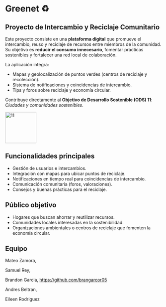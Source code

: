 # Greenet ♻️

## Proyecto de Intercambio y Reciclaje Comunitario
Este proyecto consiste en una **plataforma digital** que promueve el intercambio, reuso y reciclaje de recursos entre miembros de la comunidad.  
Su objetivo es **reducir el consumo innecesario**, fomentar prácticas sostenibles y fortalecer una red local de colaboración.  

La aplicación integra:
- Mapas y geolocalización de puntos verdes (centros de reciclaje y recolección).
- Sistema de notificaciones y coincidencias de intercambio.
- Tips y foros sobre reciclaje y economía circular.

Contribuye directamente al **Objetivo de Desarrollo Sostenible (ODS) 11**: *Ciudades y comunidades sostenibles*.

<img width="100" height="100" alt="11" src="https://github.com/user-attachments/assets/43cf8916-69dc-40df-b1ba-211ae7549bf5" />


## Funcionalidades principales
- Gestión de usuarios e intercambios.
- Integración con mapas para ubicar puntos de reciclaje.
- Notificaciones en tiempo real para coincidencias de intercambio.
- Comunicación comunitaria (foros, valoraciones).
- Consejos y buenas prácticas para el reciclaje.


## Público objetivo
- Hogares que buscan ahorrar y reutilizar recursos.
- Comunidades locales interesadas en la sostenibilidad.
- Organizaciones ambientales o centros de reciclaje que fomenten la economía circular.

## Equipo
Mateo Zamora,

Samuel Rey,
 
Brandon Garcia, https://github.com/brangarcor05 

Andres Beltran,

Eileen Rodriguez
